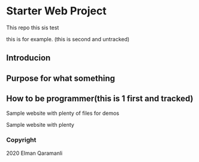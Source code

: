 # Starter Web Project

This repo
this sis test

this is for example. (this is second and untracked) 

## Introducion

## Purpose for what something

## How to be programmer(this is 1 first and tracked)

Sample website with plenty of files for demos

Sample website with plenty

### Copyright

2020 Elman Qaramanli
